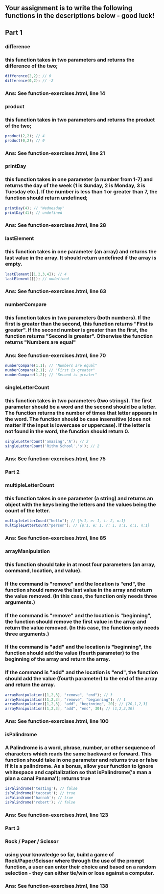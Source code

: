 ## Your assignment is to write the following functions in the descriptions below - good luck!

## Part 1
### difference
### this function takes in two parameters and returns the difference of the two;

```javascript
difference(2,2); // 0
difference(0,2); // -2
```
### Ans: See function-exercises.html, line 14

### product
### this function takes in two parameters and returns the product of the two;

```javascript
product(2,2); // 4
product(0,2); // 0
```
### Ans: See function-exercises.html, line 21

### printDay
### this function takes in one parameter (a number from 1-7) and returns the day of the week (1 is Sunday, 2 is Monday, 3 is Tuesday etc.). If the number is less than 1 or greater than 7, the function should return undefined;

```javascript
printDay(4); // "Wednesday"
printDay(41); // undefined
```
### Ans: See function-exercises.html, line 28


### lastElement
### this function takes in one parameter (an array) and returns the last value in the array. It should return undefined if the array is empty.

```javascript
lastElement([1,2,3,4]); // 4
lastElement([]); // undefined
```
### Ans: See function-exercises.html, line 63

### numberCompare
### this function takes in two parameters (both numbers). If the first is greater than the second, this function returns "First is greater". If the second number is greater than the first, the function returns "Second is greater". Otherwise the function returns "Numbers are equal"

### Ans: See function-exercises.html, line 70

```javascript
numberCompare(1,1); // "Numbers are equal"
numberCompare(2,1); // "First is greater"
numberCompare(1,2); // "Second is greater"
```

### singleLetterCount
### this function takes in two parameters (two strings). The first parameter should be a word and the second should be a letter. The function returns the number of times that letter appears in the word. The function should be case insensitive (does not matter if the input is lowercase or uppercase). If the letter is not found in the word, the function should return 0.

```javascript
singleLetterCount('amazing','A'); // 2
singleLetterCount('Rithm School','o'); // 2
```
### Ans: See function-exercises.html, line 75

### Part 2
### multipleLetterCount
### this function takes in one parameter (a string) and returns an object with the keys being the letters and the values being the count of the letter.

```javascript
multipleLetterCount("hello"); // {h:1, e: 1, l: 2, o:1}
multipleLetterCount("person"); // {p:1, e: 1, r: 1, s:1, o:1, n:1}
```
### Ans: See function-exercises.html, line 85

### arrayManipulation
### this function should take in at most four parameters (an array, command, location, and value).
### If the command is "remove" and the location is "end", the function should remove the last value in the array and return the value removed. (In this case, the function only needs three arguments.)
### If the command is "remove" and the location is "beginning", the function should remove the first value in the array and return the value removed. (In this case, the function only needs three arguments.)
### If the command is "add" and the location is "beginning", the function should add the value (fourth parameter) to the beginning of the array and return the array.
### If the command is "add" and the location is "end", the function should add the value (fourth parameter) to the end of the array and return the array.

```javascript
arrayManipulation([1,2,3], "remove", "end"); // 3
arrayManipulation([1,2,3], "remove", "beginning"); // 1
arrayManipulation([1,2,3], "add", "beginning", 20); // [20,1,2,3]
arrayManipulation([1,2,3], "add", "end", 30); // [1,2,3,30]
```
### Ans: See function-exercises.html, line 100

### isPalindrome
### A Palindrome is a word, phrase, number, or other sequence of characters which reads the same backward or forward. This function should take in one parameter and returns true or false if it is a palindrome. As a bonus, allow your function to ignore whitespace and capitalization so that isPalindrome('a man a plan a canal Panama'); returns true

```javascript
isPalindrome('testing'); // false
isPalindrome('tacocat'); // true
isPalindrome('hannah'); // true
isPalindrome('robert'); // false
```
### Ans: See function-exercises.html, line 123

### Part 3
### Rock / Paper / Scissor
### using your knowledge so far, build a game of Rock/Paper/Scissor where through the use of the prompt function, a user can enter their choice and based on a random selection - they can either tie/win or lose against a computer.

### Ans: See function-exercises.html, line 138
